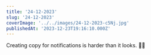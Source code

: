 ```yaml
---
title: '24-12-2023'
slug: '24-12-2023'
coverImage: '../../images/24-12-2023-c5Nj.jpg'
publishedAt: '2023-12-23T19:16:10.000Z'
---
```


Creating copy for notifications is harder than it looks. 📝😅